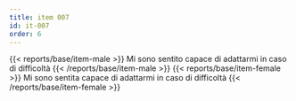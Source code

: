 ```yaml
---
title: item 007
id: it-007
order: 6
---
```

{{< reports/base/item-male >}}
  Mi sono sentito capace di adattarmi in caso di difficoltà
{{< /reports/base/item-male >}}
{{< reports/base/item-female >}}
  Mi sono sentita capace di adattarmi in caso di difficoltà
{{< /reports/base/item-female >}}